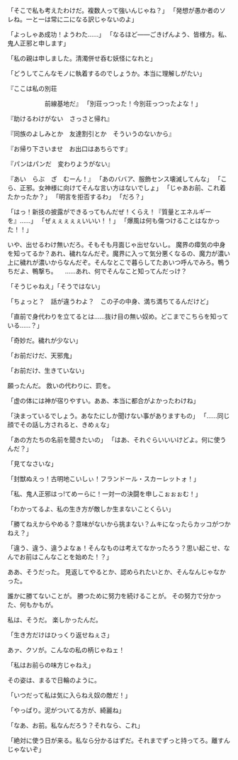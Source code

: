 「そこで私も考えたわけだ。複数人って強いんじゃね？」
「発想が愚か者のソレね。一と一は常に二になる訳じゃないのよ」


「よっしゃあ成功！ようわた……」
「なるほど――ごきげんよう、皆様方。私、鬼人正邪と申します」

「私の親は申しました。清濁併せ呑む妖怪になれと」


「どうしてこんなモノに執着するのでしょうか。本当に理解しがたい」

『ここは私の別荘

　　　　　　前線基地だ』
「別荘っつった！今別荘っつったよな！」

『助けるわけがない　さっさと帰れ』

『同族のよしみとか　友達割引とか　そういうのないから』

『お帰り下さいませ　お出口はあちらです』

『パンはパンだ　変わりようがない』


『あい　らぶ　ざ　むーん！』
「あのババア、服飾センス壊滅してんな」
「こら、正邪。女神様に向けてそんな言い方はないでしょ」
「じゃあお前、これ着たかったか？」
「明言を拒否するわ」
「だろ？」


「はっ！新技の披露ができるってもんだぜ！くらえ！『質量とエネルギーを』……」
「ぜぇぇぇぇぇいいい！！」
「爆風は何も傷つけることはなかった！！」



いや、出せるわけ無いだろ。そもそも月面じゃ出せないし。
魔界の瘴気の中身を知ってるか？あれ、穢れなんだぞ。魔界に入って気分悪くなるの、魔力が濃い上に穢れが濃いからなんだぞ。そんなとこで暮らしてたあいつ呼んでみろ。鴨うちだよ、鴨撃ち。
　……あれ、何でそんなこと知ってんだっけ？


「そうじゃねえ」「そうではない」


「ちょっと？　話が違うわよ？　この子の中身、満ち満ちてるんだけど」

「直前で身代わりを立てるとは……抜け目の無い奴め。どこまでこちらを知っている……？」



「奇妙だ。穢れが少ない」

「お前だけだ、天邪鬼」

「お前だけ、生きていない」


願ったんだ。
救いの代わりに、罰を。


「虚の体には神が宿りやすい。ああ、本当に都合がよかったわけね」


「決まっているでしょう。あなたにしか聞けない事がありますもの」
「……同じ顔でその話し方されると、きめぇな」

「あの方たちの名前を聞きたいの」
「はあ、それぐらいいいけどよ。何に使うんだ？」

「見てなさいな」


「封獣ぬえっ！古明地こいしぃ！フランドール・スカーレットォ！」

「私、鬼人正邪はっ!てめーらに！一対一の決闘を申しこぉぉぉむ！」



「わかってるよ、私の生き方が敵しか生まないことくらい」



「勝てねえからやめる？意味がないから挑まない？ムキになったらカッコがつかねえ？」

「違う、違う、違うよなぁ！そんなものは考えてなかったろう？思い起こせ、なんでお前はこんなことを始めた！？」

ああ、そうだった。
見返してやるとか、認められたいとか、そんなんじゃなかった。

誰かに勝てないことが。
勝つために努力を続けることが。
その努力で分かった、何もかもが。

私は、そうだ。
楽しかったんだ。

「生き方だけはひっくり返せねぇさ」



あァ、クソが。こんなの私の柄じゃねェ！




「私はお前らの味方じゃねえ」

その姿は、まるで日輪のように。

「いつだって私は気に入らねえ奴の敵だ！」


「やっぱり。泥がついてる方が、綺麗ね」


「なあ、お前。私なんだろう？それなら、これ」

「絶対に使う日が来る。私なら分かるはずだ。それまでずっと持ってろ。離すんじゃないぞ」